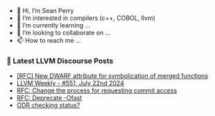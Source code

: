 - 👋 Hi, I’m Sean Perry
- 👀 I’m interested in compilers (c++, COBOL, llvm)
- 🌱 I’m currently learning ...
- 💞️ I’m looking to collaborate on ...
- 📫 How to reach me ...

<!---
s66perry/s66perry is a ✨ special ✨ repository because its `README.md` (this file) appears on your GitHub profile.
You can click the Preview link to take a look at your changes.
--->
### 📕 Latest LLVM Discourse Posts

<!-- DISCOURSE-LLVM:START -->
- [[RFC] New DWARF attribute for symbolication of merged functions](https://discourse.llvm.org/t/rfc-new-dwarf-attribute-for-symbolication-of-merged-functions/79434?page=2#post_23)
- [LLVM Weekly - #551, July 22nd 2024](https://discourse.llvm.org/t/llvm-weekly-551-july-22nd-2024/80288#post_2)
- [RFC: Change the process for requesting commit access](https://discourse.llvm.org/t/rfc-change-the-process-for-requesting-commit-access/80184#post_3)
- [RFC: Deprecate -Ofast](https://discourse.llvm.org/t/rfc-deprecate-ofast/78687?page=6#post_118)
- [ODR checking status?](https://discourse.llvm.org/t/odr-checking-status/69122#post_13)
<!-- DISCOURSE-LLVM:END -->
